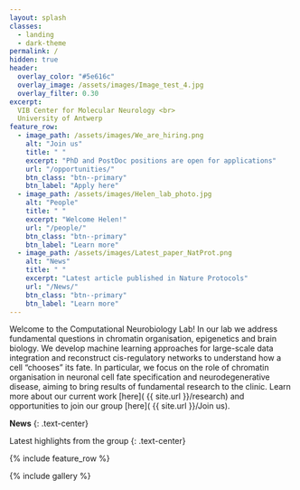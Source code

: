 ```yaml
---
layout: splash
classes:
  - landing
  - dark-theme
permalink: /
hidden: true
header:
  overlay_color: "#5e616c"
  overlay_image: /assets/images/Image_test_4.jpg
  overlay_filter: 0.30
excerpt: 
  VIB Center for Molecular Neurology <br>
  University of Antwerp
feature_row:
  - image_path: /assets/images/We_are_hiring.png
    alt: "Join us"
    title: " "
    excerpt: "PhD and PostDoc positions are open for applications"
    url: "/opportunities/"
    btn_class: "btn--primary"
    btn_label: "Apply here"
  - image_path: /assets/images/Helen_lab_photo.jpg
    alt: "People"
    title: " "
    excerpt: "Welcome Helen!"
    url: "/people/"
    btn_class: "btn--primary"
    btn_label: "Learn more"
  - image_path: /assets/images/Latest_paper_NatProt.png
    alt: "News"
    title: " "
    excerpt: "Latest article published in Nature Protocols"
    url: "/News/"
    btn_class: "btn--primary"
    btn_label: "Learn more"      
---
```


Welcome to the Computational Neurobiology Lab! In our lab we address fundamental questions in chromatin organisation, epigenetics and brain biology. We develop machine learning approaches for large-scale data integration and reconstruct cis-regulatory networks to understand how a cell “chooses” its fate. In particular, we focus on the role of chromatin organisation in neuronal cell fate specification and neurodegenerative disease, aiming to bring results of fundamental research to the clinic. Learn more about our current work [here]( {{ site.url }}/research) and opportunities to join our group [here]( {{ site.url }}/Join us).

**News**
{: .text-center}

Latest highlights from the group
{: .text-center}


{% include feature_row %}

{% include gallery %}

